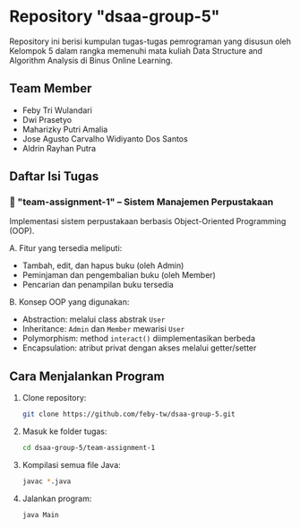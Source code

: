 # Repository "dsaa-group-5"
Repository ini berisi kumpulan tugas-tugas pemrograman yang disusun oleh Kelompok 5 dalam rangka memenuhi mata kuliah Data Structure and Algorithm Analysis di Binus Online Learning.

## Team Member
- Feby Tri Wulandari
- Dwi Prasetyo
- Maharizky Putri Amalia
- Jose Agusto Carvalho Widiyanto Dos Santos
- Aldrin Rayhan Putra

## Daftar Isi Tugas

### 📁 "team-assignment-1" – Sistem Manajemen Perpustakaan
Implementasi sistem perpustakaan berbasis Object-Oriented Programming (OOP).

A. Fitur yang tersedia meliputi:
- Tambah, edit, dan hapus buku (oleh Admin)
- Peminjaman dan pengembalian buku (oleh Member)
- Pencarian dan penampilan buku tersedia

B. Konsep OOP yang digunakan:
- Abstraction: melalui class abstrak `User`
- Inheritance: `Admin` dan `Member` mewarisi `User`
- Polymorphism: method `interact()` diimplementasikan berbeda
- Encapsulation: atribut privat dengan akses melalui getter/setter

## Cara Menjalankan Program
1. Clone repository:
   ```bash
   git clone https://github.com/feby-tw/dsaa-group-5.git
2. Masuk ke folder tugas:
   ```bash
   cd dsaa-group-5/team-assignment-1
3. Kompilasi semua file Java:
   ```bash
   javac *.java
4. Jalankan program:
   ```bash
   java Main
